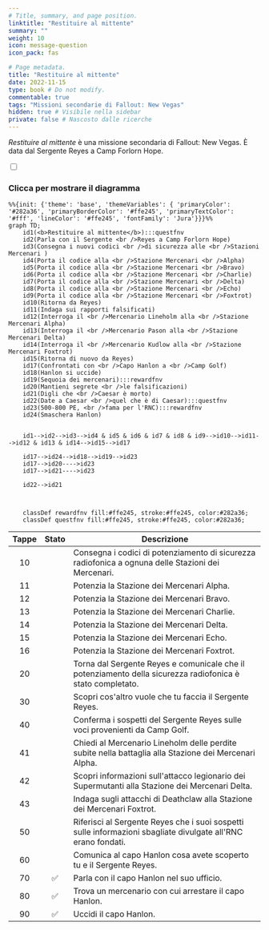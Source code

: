```yaml
---
# Title, summary, and page position.
linktitle: "Restituire al mittente"
summary: ""
weight: 10
icon: message-question
icon_pack: fas

# Page metadata.
title: "Restituire al mittente"
date: 2022-11-15
type: book # Do not modify.
commentable: true
tags: "Missioni secondarie di Fallout: New Vegas"
hidden: true # Visibile nella sidebar
private: false # Nascosto dalle ricerche
---
```


<div class="fnv">


*Restituire al mittente* è una missione secondaria di Fallout: New Vegas. È data dal Sergente Reyes a Camp Forlorn Hope.


<section class="chart-collapse">
<input type="checkbox" name="collapse2" id="handle2">
<h3 class="handle">
<label for="handle2">Clicca per mostrare il diagramma</label>
</h3>
<div class="content">

```mermaid
%%{init: {'theme': 'base', 'themeVariables': { 'primaryColor': '#282a36', 'primaryBorderColor': '#ffe245', 'primaryTextColor': '#fff', 'lineColor': '#ffe245', 'fontFamily': 'Jura'}}}%%
graph TD;
    id1(<b>Restituire al mittente</b>):::questfnv
    id2(Parla con il Sergente <br />Reyes a Camp Forlorn Hope)
    id3(Consegna i nuovi codici <br />di sicurezza alle <br />Stazioni Mercenari )
    id4(Porta il codice alla <br />Stazione Mercenari <br />Alpha)
    id5(Porta il codice alla <br />Stazione Mercenari <br />Bravo)
    id6(Porta il codice alla <br />Stazione Mercenari <br />Charlie)
    id7(Porta il codice alla <br />Stazione Mercenari <br />Delta) 
    id8(Porta il codice alla <br />Stazione Mercenari <br />Echo)
    id9(Porta il codice alla <br />Stazione Mercenari <br />Foxtrot)
    id10(Ritorna da Reyes)
    id11(Indaga sui rapporti falsificati)
    id12(Interroga il <br />Mercenario Lineholm alla <br />Stazione Mercenari Alpha)
    id13(Interroga il <br />Mercenario Pason alla <br />Stazione Mercenari Delta)
    id14(Interroga il <br />Mercenario Kudlow alla <br />Stazione Mercenari Foxtrot)
    id15(Ritorna di nuovo da Reyes) 
    id17(Confrontati con <br />Capo Hanlon a <br />Camp Golf)
    id18(Hanlon si uccide)
    id19(Sequoia dei mercenari):::rewardfnv
    id20(Mantieni segrete <br />le falsificazioni)
    id21(Digli che <br />Caesar è morto)
    id22(Date a Caesar <br />quel che è di Caesar):::questfnv
    id23(500-800 PE, <br />fama per l'RNC):::rewardfnv
    id24(Smaschera Hanlon)

    
    id1-->id2-->id3-->id4 & id5 & id6 & id7 & id8 & id9-->id10-->id11-->id12 & id13 & id14-->id15-->id17

    id17-->id24-->id18-->id19-->id23
    id17-->id20---->id23
    id17-->id21---->id23

    id22-->id21

    
    
    classDef rewardfnv fill:#ffe245, stroke:#ffe245, color:#282a36;
    classDef questfnv fill:#ffe245, stroke:#ffe245, color:#282a36;
```

</div>
</section>

| Tappe |       Stato        | Descrizione |
|:-----:|:------------------:| ----------- |
|                           10                          |            | Consegna i codici di potenziamento di sicurezza radiofonica a ognuna delle Stazioni dei Mercenari.                                                                          |
|                           11                          |            | Potenzia la Stazione dei Mercenari Alpha.                                                                                                                                   |
|                           12                          |            | Potenzia la Stazione dei Mercenari Bravo.                                                                                                                                   |
|                           13                          |            | Potenzia la Stazione dei Mercenari Charlie.                                                                                                                                 |
|                           14                          |            | Potenzia la Stazione dei Mercenari Delta.                                                                                                                                   |
|                           15                          |            | Potenzia la Stazione dei Mercenari Echo.                                                                                                                                    |
|                           16                          |            | Potenzia la Stazione dei Mercenari Foxtrot.                                                                                                                                 |
|                           20                          |            | Torna dal Sergente Reyes e comunicale che il potenziamento della sicurezza radiofonica è stato completato.                                                                  |
|                           30                          |            | Scopri cos'altro vuole che tu faccia il Sergente Reyes.                                                                                                                     |
|                           40                          |            | Conferma i sospetti del Sergente Reyes sulle voci provenienti da Camp Golf.                                                                                                 |
|                           41                          |            | Chiedi al Mercenario Lineholm delle perdite subite nella battaglia alla Stazione dei Mercenari Alpha.                                                                       |
|                           42                          |            | Scopri informazioni sull'attacco legionario dei Supermutanti alla Stazione dei Mercenari Delta.                                                                             |
|                           43                          |            | Indaga sugli attacchi di Deathclaw alla Stazione dei Mercenari Foxtrot.                                                                                                     |
|                           50                          |            | Riferisci al Sergente Reyes che i suoi sospetti sulle informazioni sbagliate divulgate all'RNC erano fondati.                                                               |
|                           60                          |            | Comunica al capo Hanlon cosa avete scoperto tu e il Sergente Reyes.                                                                                                         |
|                           70                          | :white_check_mark: | Parla con il capo Hanlon nel suo ufficio.                                                                                                                                   |
|                           80                          | :white_check_mark: | Trova un mercenario con cui arrestare il capo Hanlon.                                                                                                                       |
|                           90                          | :white_check_mark: | Uccidi il capo Hanlon.                                                                                                                                                      |




</div>


